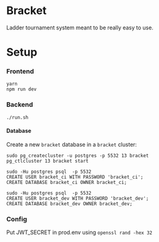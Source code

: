 # Bracket
Ladder tournament system meant to be really easy to use.

# Setup
### Frontend
```
yarn
npm run dev
```

### Backend
```
./run.sh
```


#### Database
Create a new `bracket` database in a `bracket` cluster:

```shell
sudo pg_createcluster -u postgres -p 5532 13 bracket
pg_ctlcluster 13 bracket start

```

```shell
sudo -Hu postgres psql  -p 5532
CREATE USER bracket_ci WITH PASSWORD 'bracket_ci';
CREATE DATABASE bracket_ci OWNER bracket_ci;
```

```shell
sudo -Hu postgres psql  -p 5532
CREATE USER bracket_dev WITH PASSWORD 'bracket_dev';
CREATE DATABASE bracket_dev OWNER bracket_dev;
```

### Config
Put JWT_SECRET in prod.env using `openssl rand -hex 32`